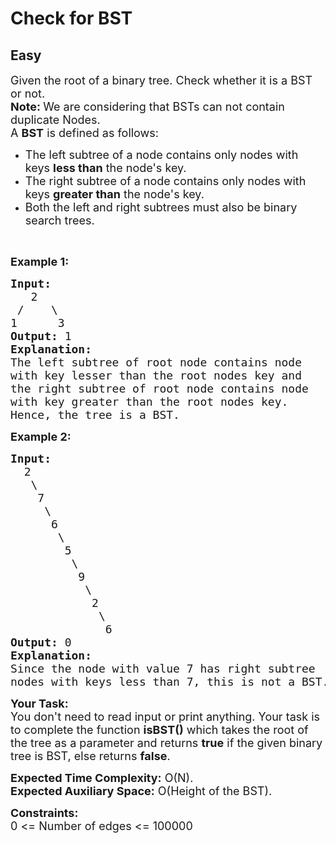 # Check for BST
## Easy
<div class="problems_problem_content__Xm_eO" style="user-select: auto;"><p style="user-select: auto;"><span style="font-size: 18px; user-select: auto;">Given the root of a&nbsp;binary tree. Check whether it is a BST or not.<br style="user-select: auto;">
<strong style="user-select: auto;">Note: </strong>We are considering that BSTs can not contain duplicate Nodes.</span><br style="user-select: auto;">
<span style="font-size: 18px; user-select: auto;">A&nbsp;<strong style="user-select: auto;">BST</strong>&nbsp;is defined as follows:</span></p>

<ul style="user-select: auto;">
	<li style="user-select: auto;">
	<div style="user-select: auto;"><span style="font-size: 18px; user-select: auto;">The left subtree of a node contains only nodes with keys <strong style="user-select: auto;">less than</strong> the node's key.</span></div>
	</li>
	<li style="user-select: auto;">
	<div style="user-select: auto;"><span style="font-size: 18px; user-select: auto;">The right subtree of a node contains only nodes with keys <strong style="user-select: auto;">greater than</strong> the node's key.</span></div>
	</li>
	<li style="user-select: auto;">
	<div style="user-select: auto;"><span style="font-size: 18px; user-select: auto;">Both the left and right subtrees must also be binary search trees.</span></div>
	</li>
</ul>

<p style="user-select: auto;">&nbsp;</p>

<p style="user-select: auto;"><span style="font-size: 18px; user-select: auto;"><strong style="user-select: auto;">Example 1:</strong></span></p>

<pre style="user-select: auto;"><span style="font-size: 18px; user-select: auto;"><strong style="user-select: auto;">Input:
</strong>&nbsp; &nbsp;2
 /&nbsp; &nbsp; \
1&nbsp; &nbsp; &nbsp; 3
<strong style="user-select: auto;">Output: </strong>1 
<strong style="user-select: auto;">Explanation: </strong></span>
<span style="font-size: 18px; user-select: auto;">The left subtree of root node contains node
with key lesser than the root nodes key and 
the right subtree of root node contains node 
with key greater than the root nodes key.
Hence, the tree is a BST.</span>
</pre>

<p style="user-select: auto;"><span style="font-size: 18px; user-select: auto;"><strong style="user-select: auto;">Example 2:</strong></span></p>

<pre style="user-select: auto;"><span style="font-size: 18px; user-select: auto;"><strong style="user-select: auto;">Input:
</strong>  2
&nbsp;  \
&nbsp;   7
&nbsp;    \
&nbsp;     6
&nbsp;      \
&nbsp;       5
&nbsp;        \
&nbsp;         9
&nbsp;          \
&nbsp;           2
&nbsp;            \
&nbsp;             6
<strong style="user-select: auto;">Output: </strong>0 
<strong style="user-select: auto;">Explanation: </strong>
Since the node with value 7 has right subtree 
nodes with keys less than 7, this is not a BST.
</span></pre>

<p style="user-select: auto;"><span style="font-size: 18px; user-select: auto;"><strong style="user-select: auto;">Your Task:</strong><br style="user-select: auto;">
You don't need to read input or print anything. Your task is to complete the function&nbsp;</span><span style="font-size: 18px; user-select: auto;"><strong style="user-select: auto;">isBST()</strong> which takes the root of the tree as a parameter and returns <strong style="user-select: auto;">true</strong>&nbsp;if the given binary tree is BST, else returns <strong style="user-select: auto;">false</strong>.&nbsp;</span></p>

<p style="user-select: auto;"><span style="font-size: 18px; user-select: auto;"><strong style="user-select: auto;">Expected Time Complexity:</strong>&nbsp;O(N).<br style="user-select: auto;">
<strong style="user-select: auto;">Expected Auxiliary Space:</strong>&nbsp;O(Height of the BST).</span></p>

<p style="user-select: auto;"><span style="font-size: 18px; user-select: auto;"><strong style="user-select: auto;">Constraints:</strong><br style="user-select: auto;">
0 &lt;= Number of edges &lt;= 100000</span></p>
</div>